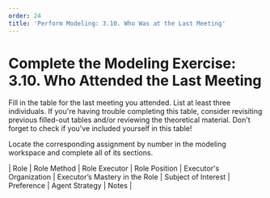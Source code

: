 ```yaml
---
order: 24
title: 'Perform Modeling: 3.10. Who Was at the Last Meeting'
---
```


# Complete the Modeling Exercise: 3.10. Who Attended the Last Meeting

Fill in the table for the last meeting you attended. List at least three individuals. If you're having trouble completing this table, consider revisiting previous filled-out tables and/or reviewing the theoretical material. Don't forget to check if you've included yourself in this table!

Locate the corresponding assignment by number in the modeling workspace and complete all of its sections.

| Role | Role Method | Role Executor | Role Position | Executor's Organization | Executor’s Mastery in the Role | Subject of Interest | Preference | Agent Strategy | Notes |